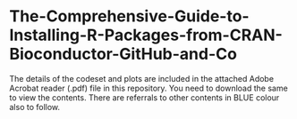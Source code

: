 # The-Comprehensive-Guide-to-Installing-R-Packages-from-CRAN-Bioconductor-GitHub-and-Co

The details of the codeset and plots are included in the attached Adobe Acrobat reader (.pdf) file in this repository. 
You need to download the same to view the contents. There are referrals to other contents in BLUE colour also to follow.
